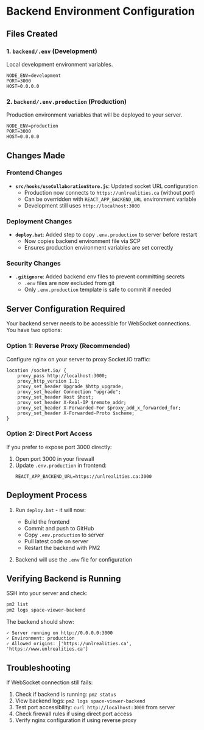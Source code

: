 # Backend Environment Configuration

## Files Created

### 1. `backend/.env` (Development)
Local development environment variables.
```
NODE_ENV=development
PORT=3000
HOST=0.0.0.0
```

### 2. `backend/.env.production` (Production)
Production environment variables that will be deployed to your server.
```
NODE_ENV=production
PORT=3000
HOST=0.0.0.0
```

## Changes Made

### Frontend Changes
- **`src/hooks/useCollaborationStore.js`**: Updated socket URL configuration
  - Production now connects to `https://unlrealities.ca` (without port)
  - Can be overridden with `REACT_APP_BACKEND_URL` environment variable
  - Development still uses `http://localhost:3000`

### Deployment Changes
- **`deploy.bat`**: Added step to copy `.env.production` to server before restart
  - Now copies backend environment file via SCP
  - Ensures production environment variables are set correctly

### Security Changes
- **`.gitignore`**: Added backend env files to prevent committing secrets
  - `.env` files are now excluded from git
  - Only `.env.production` template is safe to commit if needed

## Server Configuration Required

Your backend server needs to be accessible for WebSocket connections. You have two options:

### Option 1: Reverse Proxy (Recommended)
Configure nginx on your server to proxy Socket.IO traffic:

```nginx
location /socket.io/ {
    proxy_pass http://localhost:3000;
    proxy_http_version 1.1;
    proxy_set_header Upgrade $http_upgrade;
    proxy_set_header Connection "upgrade";
    proxy_set_header Host $host;
    proxy_set_header X-Real-IP $remote_addr;
    proxy_set_header X-Forwarded-For $proxy_add_x_forwarded_for;
    proxy_set_header X-Forwarded-Proto $scheme;
}
```

### Option 2: Direct Port Access
If you prefer to expose port 3000 directly:
1. Open port 3000 in your firewall
2. Update `.env.production` in frontend:
   ```
   REACT_APP_BACKEND_URL=https://unlrealities.ca:3000
   ```

## Deployment Process

1. Run `deploy.bat` - it will now:
   - Build the frontend
   - Commit and push to GitHub
   - Copy `.env.production` to server
   - Pull latest code on server
   - Restart the backend with PM2

2. Backend will use the `.env` file for configuration

## Verifying Backend is Running

SSH into your server and check:
```bash
pm2 list
pm2 logs space-viewer-backend
```

The backend should show:
```
✓ Server running on http://0.0.0.0:3000
✓ Environment: production
✓ Allowed origins: ['https://unlrealities.ca', 'https://www.unlrealities.ca']
```

## Troubleshooting

If WebSocket connection still fails:
1. Check if backend is running: `pm2 status`
2. View backend logs: `pm2 logs space-viewer-backend`
3. Test port accessibility: `curl http://localhost:3000` from server
4. Check firewall rules if using direct port access
5. Verify nginx configuration if using reverse proxy
